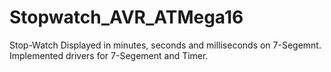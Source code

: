 # Stopwatch_AVR_ATMega16
Stop-Watch Displayed in minutes, seconds and milliseconds on 7-Segemnt.
Implemented drivers for 7-Segement and Timer. 
